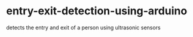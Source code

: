 # entry-exit-detection-using-arduino
detects the entry and exit of a person using ultrasonic sensors
